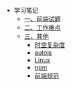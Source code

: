 - 学习笔记
  - [一、前端试题](content/web%E9%A2%98.md)
    <!-- * [前端面试题](content/web%E9%9D%A2%E9%A2%98.md) -->
  - [二、工作难点](difficulty/README.md)
    <!-- * [难点](difficulty/README.md) -->
  - [三、其他](other/README.md)
    - [时空复杂度](other/%E6%97%B6%E7%A9%BA%E5%A4%8D%E6%9D%82%E5%BA%A6.md)
    - [autojs](other/autojs.md)
    - [Linux](other/Linux.md)
    - [npm](other/npm.md)
    - [前端规范](other/前端规范.md)
